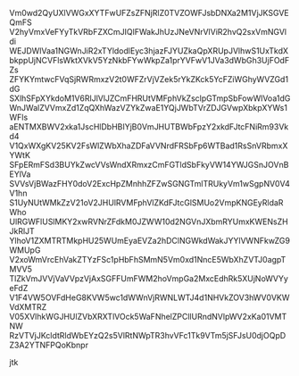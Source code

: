 Vm0wd2QyUXlVWGxXYTFwUFZsZFNjRlZ0TVZOWFJsbDNXa2M1VjJKSGVEQmFS
V2hyVmxVeFYyTkVRbFZXCmJIQlFWakJhUzJNeVNrVlViR2hvQ2sxVmNGVldi
WEJDWlVaa1NGWnJiR2xTYldodlEyc3hjazFJYUZkaQpXRUpJVlhwS1UxTkdX
bkppUjNCVFlsWktXVkV5YzNkbFYwWkpZa1prYVFwV1JVa3dWbGh3UjFOdFZs
ZFYKYmtwcFVqSjRWRmxzV2t0WFZrVjVZek5rYkZKck5YcFZiWGhyWVZGd1dG
SXlhSFpXYkdoM1V6RlJlVlJZCmFHRUtVMFphVkZsclpGTmpSbFowWlVoa1dG
WnJWalZVVmxZd1ZqQXhWazVZYkZwaE1YQjJWbTVrZDJGVwpXbkpXYWs1WFls
aENTMXBWV2xka1JscHlDbHBIYjB0VmJHUTBWbFpzY2xkdFJtcFNiRm93Vkd4
V1QxWXgKV25KV2FsWlZWbXhaZDFaVVNrdFRSbFp6WTBad1RsSnVRbmxXYWtK
SFpERmFSd3BUYkZwcVVsWndXRmxzCmFGTldSbFkyVW14YWJGSnJOVnBEYlVa
SVVsVjBWazFHY0doV2ExcHpZMnhhZFZwSGNGTmlTRUkyVm1wSgpNV0V4V1hn
S1UyNUtWMkZzV21oV2JHUlRVMFphVlZKdFJtcGlSMUo2VmpKNGEyRldaRWho
UlRGWFlUSlMKY2xwRVNrZFdkM0JZWW10d2NGVnJXbmRYUmxKWENsZHJkRlJT
YlhoV1ZXMTRTMkpHU25WUmEyaEVZa2hDClNGWkdWakJYYlVWNFkwZG9WMUpG
V2xoWmVrcEhVakZTYzFSc1pHbFhSMmN5Vm0xd1NncE5WbXhZVTJ0agpTMVV5
TlZkVmJVVjVaVVpzVjAxSGFFUmFWM2hoVmpGa2MxcEdhRk5XUjNoWVYyeFdZ
V1F4VW5OVFdHeG8KVW5wc1dWWnVjRWNLWTJ4d1NHVkZOV3hWV0VKWVdXMTRZ
V05XVlhkWGJHUlZVbXRXTlVOck5WaFNhelZPCllURndNVlpWV2xKa01VMTNW
RzVTVjJKcldtRldWbEYzQ2s5VlRtNWpTR3hvVFc1Tk9VTm5jSFJsU0djOQpD
Z3A2YTNFPQoKbnpr

jtk